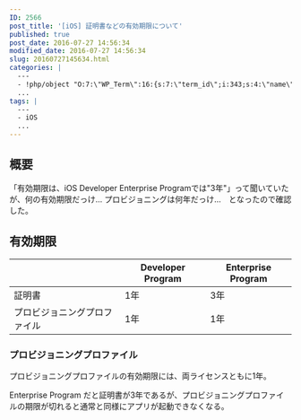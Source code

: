 ```yaml
---
ID: 2566
post_title: '[iOS] 証明書などの有効期限について'
published: true
post_date: 2016-07-27 14:56:34
modified_date: 2016-07-27 14:56:34
slug: 20160727145634.html
categories: |
  ---
  - !php/object "O:7:\"WP_Term\":16:{s:7:\"term_id\";i:343;s:4:\"name\";s:6:\"\u958B\u767A\";s:4:\"slug\";s:11:\"development\";s:10:\"term_group\";i:0;s:16:\"term_taxonomy_id\";i:361;s:8:\"taxonomy\";s:8:\"category\";s:11:\"description\";s:0:\"\";s:6:\"parent\";i:0;s:5:\"count\";i:30;s:6:\"filter\";s:3:\"raw\";s:6:\"cat_ID\";i:343;s:14:\"category_count\";i:30;s:20:\"category_description\";s:0:\"\";s:8:\"cat_name\";s:6:\"\u958B\u767A\";s:17:\"category_nicename\";s:11:\"development\";s:15:\"category_parent\";i:0;}"
  ...
tags: |
  ---
  - iOS
  ...
---
```

<h2>概要</h2>
「有効期限は、iOS Developer Enterprise Programでは"3年"」って聞いていたが、何の有効期限だっけ… プロビジョニングは何年だっけ…　となったので確認した。
<h2>有効期限</h2>
<table>
<thead>
<tr>
<th></th>
<th>Developer Program</th>
<th>Enterprise Program</th>
</tr>
</thead>
<tbody>
<tr>
<td>証明書</td>
<td>1年</td>
<td>3年</td>
</tr>
<tr>
<td>プロビジョニングプロファイル</td>
<td>1年</td>
<td>1年</td>
</tr>
</tbody>
</table>

<h3>プロビジョニングプロファイル</h3>
プロビジョニングプロファイルの有効期限には、両ライセンスともに1年。

Enterprise Program だと証明書が3年であるが、プロビジョニングプロファイルの期限が切れると通常と同様にアプリが起動できなくなる。